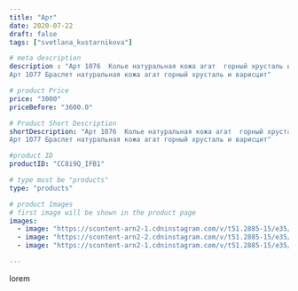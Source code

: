 ```yaml
---
title: "Арт"
date: 2020-07-22
draft: false
tags: ["svetlana_kustarnikova"]

# meta description
description : "Арт 1076  Колье натуральная кожа агат  горный хрусталь и варисцит 
Арт 1077 Браслет натуральная кожа агат горный хрусталь и варисцит"

# product Price
price: "3000"
priceBefore: "3600.0"

# Product Short Description
shortDescription: "Арт 1076  Колье натуральная кожа агат  горный хрусталь и варисцит 
Арт 1077 Браслет натуральная кожа агат горный хрусталь и варисцит"

#product ID
productID: "CC8i9Q_IFB1"

# type must be "products"
type: "products"

# product Images
# first image will be shown in the product page
images:
  - image: "https://scontent-arn2-1.cdninstagram.com/v/t51.2885-15/e35/110314043_328062451900761_5496516786692997220_n.jpg?_nc_ht=scontent-arn2-1.cdninstagram.com&_nc_cat=109&_nc_ohc=IMWMtVi9-yIAX_p5ZE8&se=7&tp=1&oh=8b15253dcaffbc352718fd472652e668&oe=60600D17&ig_cache_key=MjM1ODkxNDA0MDI2NDI5MTA2Mg%3D%3D.2"
  - image: "https://scontent-arn2-2.cdninstagram.com/v/t51.2885-15/e35/115719219_278869726539840_4236878761928175100_n.jpg?_nc_ht=scontent-arn2-2.cdninstagram.com&_nc_cat=100&_nc_ohc=z0tKkJ0ttFsAX8xDdBf&se=7&tp=1&oh=1d1d771202e60375bdc15f738edd2cbf&oe=605FA6B5&ig_cache_key=MjM1ODkxNDA0MDI4MDk2NjI3Nw%3D%3D.2"
  - image: "https://scontent-arn2-1.cdninstagram.com/v/t51.2885-15/e35/111808108_235683627397342_2933932682452287501_n.jpg?_nc_ht=scontent-arn2-1.cdninstagram.com&_nc_cat=110&_nc_ohc=FdQYsB-OX5wAX9EkdUj&se=8&tp=1&oh=e0913b59a57ac86137a662dacfefcbea&oe=605F8F84&ig_cache_key=MjM1ODkxNDA0MDI3MjU1ODExNg%3D%3D.2"

---
```

lorem
